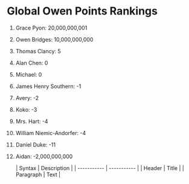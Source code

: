# Global Owen Points Rankings

1. Grace Pyon: 20,000,000,001 
2. Owen Bridges: 10,000,000,000
3. Thomas Clancy: 5
4. Alan Chen: 0
5. Michael: 0
6. James Henry Southern: -1
7. Avery: -2
8. Koko: -3
9. Mrs. Hart: -4
10. William Niemic-Andorfer: -4
11. Daniel Duke: -11
12. Aidan: -2,000,000,000


 	| Syntax | Description |
| ----------- | ----------- |
| Header | Title |
| Paragraph | Text | 
